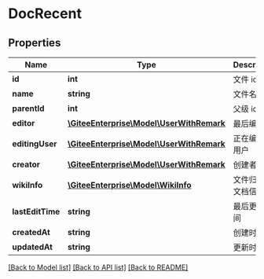 # DocRecent

## Properties
Name | Type | Description | Notes
------------ | ------------- | ------------- | -------------
**id** | **int** | 文件 id | [optional] 
**name** | **string** | 文件名称 | [optional] 
**parentId** | **int** | 父级 id | [optional] 
**editor** | [**\GiteeEnterprise\Model\UserWithRemark**](UserWithRemark.md) | 最后编辑者 | [optional] 
**editingUser** | [**\GiteeEnterprise\Model\UserWithRemark**](UserWithRemark.md) | 正在编辑的用户 | [optional] 
**creator** | [**\GiteeEnterprise\Model\UserWithRemark**](UserWithRemark.md) | 创建者 | [optional] 
**wikiInfo** | [**\GiteeEnterprise\Model\WikiInfo**](WikiInfo.md) | 文件归属的文档信息 | [optional] 
**lastEditTime** | **string** | 最后更新时间 | [optional] 
**createdAt** | **string** | 创建时间 | [optional] 
**updatedAt** | **string** | 更新时间 | [optional] 

[[Back to Model list]](../../README.md#documentation-for-models) [[Back to API list]](../../README.md#documentation-for-api-endpoints) [[Back to README]](../../README.md)


